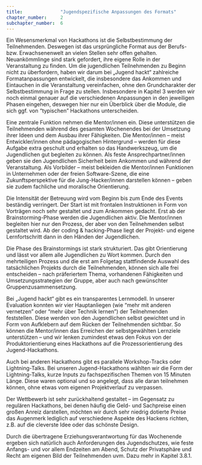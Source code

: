 ```yaml
---
title: 				"Jugendspezifische Anpassungen des Formats"
chapter_number: 	2
subchapter_number:	6
---
```

    
Ein Wesensmerkmal von Hackathons ist die Selbstbestimmung der Teilnehmenden. Deswegen ist das ursprüngliche Format aus der Berufs- bzw. Erwachsenenwelt an vielen Stellen sehr offen gehalten. Neuankömmlinge sind stark gefordert, ihre eigene Rolle in der Veranstaltung zu finden. Um die jugendlichen Teilnehmenden zu Beginn nicht zu überfordern, haben wir darum bei „Jugend hackt“ zahlreiche Formatanpassungen entwickelt, die insbesondere das Ankommen und Eintauchen in die Veranstaltung vereinfachen, ohne den Grundcharakter der Selbstbestimmung in Frage zu stellen. Insbesondere in Kapitel 3 werden wir noch einmal genauer auf die verschiedenen Anpassungen in den jeweiligen Phasen eingehen, deswegen hier nur ein Überblick über die Module, die sich ggf. von “typischen” Hackathons unterscheiden.

Eine zentrale Funktion nehmen die Mentor/innen ein. Diese unterstützen die Teilnehmenden während des gesamten Wochenendes bei der Umsetzung ihrer Ideen und dem Ausbau ihrer Fähigkeiten. Die Mentor/innen – meist Entwickler/innen ohne pädagogischen Hintergrund – werden für diese Aufgabe extra geschult und erhalten so das Handwerkszeug, um die Jugendlichen gut begleiten zu können. Als feste Ansprechpartner/innen geben sie den Jugendlichen Sicherheit beim Ankommen und während der Veranstaltung. Als Vorbilder – meist bekleiden die Mentor/innen Funktionen in Unternehmen oder der freien Software-Szene, die eine Zukunftsperspektive für die Jung-Hacker/innen darstellen können – geben sie zudem fachliche und moralische Orientierung.

Die Intensität der Betreuung wird vom Beginn bis zum Ende des Events beständig verringert. Der Start ist mit frontalen Instruktionen in Form von Vorträgen noch sehr gestaltet und zum Ankommen gedacht. Erst ab der Brainstorming-Phase werden die Jugendlichen aktiv. Die Mentor/innen begleiten hier nur den Prozess, der aber von den Teilnehmenden selbst gestaltet wird. Ab der coding & hacking-Phase liegt der Projekt- und eigene Lernfortschritt dann in den Händen der Jugendlichen.

Die Phase des Brainstormings ist stark strukturiert. Das gibt Orientierung und lässt vor allem alle Jugendlichen zu Wort kommen. Durch den mehrteiligen Prozess und die erst am Folgetag stattfindende Auswahl des tatsächlichen Projekts durch die Teilnehmenden, können sich alle frei entscheiden – nach präferiertem Thema, vorhandenen Fähigkeiten und Umsetzungsstrategien der Gruppe, aber auch nach gewünschter Gruppenzusammensetzung.

Bei „Jugend hackt“ gibt es ein transparentes Lernmodell. In unserer Evaluation konnten wir vier Hauptanliegen (wie “mehr mit anderen vernetzen” oder “mehr über Technik lernen”) der Teilnehmenden feststellen. Diese werden von den Jugendlichen selbst gewichtet und in Form von Aufklebern auf dem Rücken der Teilnehmenden sichtbar. So können die Mentor/innen das Erreichen der selbstgewählten Lernziele unterstützen – und wir lenken zumindest etwas den Fokus von der Produktorientierung eines Hackathons auf die Prozessorientierung des Jugend-Hackathons.

Auch bei anderen Hackathons gibt es parallele Workshop-Tracks oder Lightning-Talks. Bei unseren Jugend-Hackathons wählten wir die Form der Lightning-Talks, kurze Inputs zu fachspezifischen Themen von 15 Minuten Länge. Diese waren optional und so angelegt, dass alle daran teilnehmen können, ohne etwas vom eigenen Projektverlauf zu verpassen.

Der Wettbewerb ist sehr zurückhaltend gestaltet – im Gegensatz zu regulären Hackathons, bei denen häufig die Geld- und Sachpreise einen großen Anreiz darstellen, möchten wir durch sehr niedrig dotierte Preise das Augenmerk lediglich auf verschiedene Aspekte des Hackens richten, z.B. auf die cleverste Idee oder das schönste Design.

Durch die übertragene Erziehungsverantwortung für das Wochenende ergeben sich natürlich auch Anforderungen des Jugendschutzes, wie feste Anfangs- und vor allem Endzeiten am Abend, Schutz der Privatsphäre und Recht am eigenen Bild der Teilnehmenden uvm. Dazu mehr in Kapitel 3.8.1.